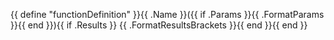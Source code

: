 {{ define "functionDefinition" }}{{ .Name }}({{ if .Params }}{{ .FormatParams }}{{ end }}){{ if .Results }} {{ .FormatResultsBrackets }}{{ end }}{{ end }}